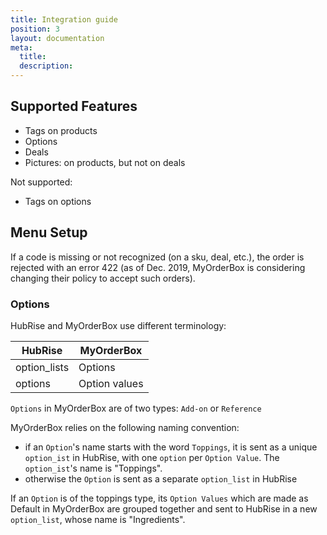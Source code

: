```yaml
---
title: Integration guide
position: 3
layout: documentation
meta:
  title:
  description:
---
```


## Supported Features

- Tags on products
- Options
- Deals
- Pictures: on products, but not on deals

Not supported:

- Tags on options

## Menu Setup

If a code is missing or not recognized (on a sku, deal, etc.), the order is rejected with an error 422 (as of Dec. 2019, MyOrderBox is considering changing their policy to accept such orders).

### Options

HubRise and MyOrderBox use different terminology:

| HubRise      | MyOrderBox  |
| ------------ | ------------- |
| option_lists | Options       |
| options      | Option values |

`Options` in MyOrderBox are of two types: `Add-on` or `Reference`

MyOrderBox relies on the following naming convention:

- if an `Option`'s name starts with the word `Toppings`, it is sent as a unique `option_ist` in HubRise, with one `option` per `Option Value`. The `option_ist`'s name is "Toppings".
- otherwise the `Option` is sent as a separate `option_list` in HubRise

If an `Option` is of the toppings type, its `Option Values` which are made as Default in MyOrderBox are grouped together and sent to HubRise in a new `option_list`, whose name is "Ingredients".
